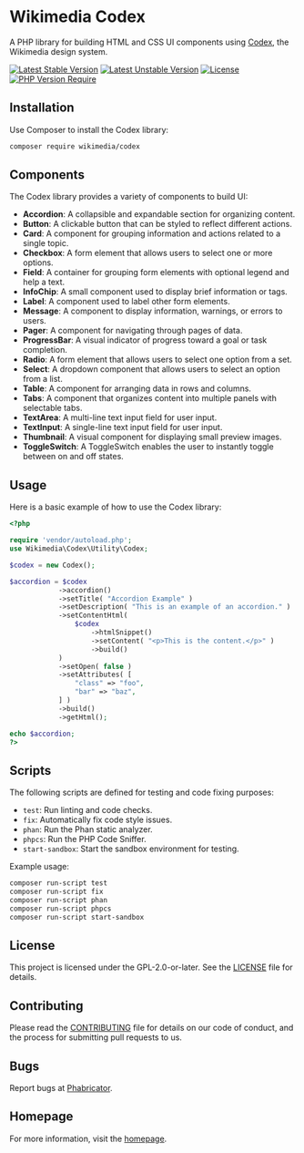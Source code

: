 
# Wikimedia Codex
A PHP library for building HTML and CSS UI components using [Codex](https://doc.wikimedia.org/codex/main/), the Wikimedia design system.

[![Latest Stable Version](https://poser.pugx.org/wikimedia/codex/v?style=for-the-badge)](https://packagist.org/packages/wikimedia/codex)
[![Latest Unstable Version](https://poser.pugx.org/wikimedia/codex/v/unstable?style=for-the-badge)](https://packagist.org/packages/wikimedia/codex)
[![License](https://poser.pugx.org/wikimedia/codex/license?style=for-the-badge)](https://packagist.org/packages/wikimedia/codex)
[![PHP Version Require](https://poser.pugx.org/wikimedia/codex/require/php?style=for-the-badge)](https://packagist.org/packages/wikimedia/codex)

## Installation
Use Composer to install the Codex library:

```bash
composer require wikimedia/codex
```

## Components
The Codex library provides a variety of components to build UI:

- **Accordion**: A collapsible and expandable section for organizing content.
- **Button**: A clickable button that can be styled to reflect different actions.
- **Card**: A component for grouping information and actions related to a single topic.
- **Checkbox**: A form element that allows users to select one or more options.
- **Field**: A container for grouping form elements with optional legend and help a text.
- **InfoChip**: A small component used to display brief information or tags.
- **Label**: A component used to label other form elements.
- **Message**: A component to display information, warnings, or errors to users.
- **Pager**: A component for navigating through pages of data.
- **ProgressBar**: A visual indicator of progress toward a goal or task completion.
- **Radio**: A form element that allows users to select one option from a set.
- **Select**: A dropdown component that allows users to select an option from a list.
- **Table**: A component for arranging data in rows and columns.
- **Tabs**: A component that organizes content into multiple panels with selectable tabs.
- **TextArea**: A multi-line text input field for user input.
- **TextInput**: A single-line text input field for user input.
- **Thumbnail**: A visual component for displaying small preview images.
- **ToggleSwitch**: A ToggleSwitch enables the user to instantly toggle between on and off states.

## Usage
Here is a basic example of how to use the Codex library:

```php
<?php

require 'vendor/autoload.php';
use Wikimedia\Codex\Utility\Codex;

$codex = new Codex();

$accordion = $codex
            ->accordion()
            ->setTitle( "Accordion Example" )
            ->setDescription( "This is an example of an accordion." )
            ->setContentHtml(
                $codex
                    ->htmlSnippet()
                    ->setContent( "<p>This is the content.</p>" )
                    ->build()
            )
            ->setOpen( false )
            ->setAttributes( [
                "class" => "foo",
                "bar" => "baz",
            ] )
            ->build()
            ->getHtml();

echo $accordion;
?>
```

## Scripts

The following scripts are defined for testing and code fixing purposes:

- `test`: Run linting and code checks.
- `fix`: Automatically fix code style issues.
- `phan`: Run the Phan static analyzer.
- `phpcs`: Run the PHP Code Sniffer.
- `start-sandbox`: Start the sandbox environment for testing.

Example usage:

```bash
composer run-script test
composer run-script fix
composer run-script phan
composer run-script phpcs
composer run-script start-sandbox
```

## License
This project is licensed under the GPL-2.0-or-later. See the [LICENSE](LICENSE) file for details.

## Contributing
Please read the [CONTRIBUTING](CONTRIBUTING.md) file for details on our code of conduct, and the process for submitting pull requests to us.

## Bugs
Report bugs at [Phabricator](https://phabricator.wikimedia.org/tag/codex/).

## Homepage
For more information, visit the [homepage](https://doc.wikimedia.org/codex/).
